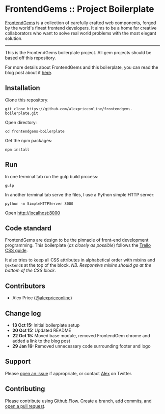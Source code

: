 # FrontendGems :: Project Boilerplate

[FrontendGems](http://frontendgems.com/) is a collection of carefully crafted
web components, forged by the world's finest frontend developers. It aims to
be a home for creative collaborators who want to solve real world problems
with the most elegant solution.

-------------------------------

This is the FrontendGems boilerplate project. All gem projects should be based
off this repository.

For more details about FrontendGems and this boilerplate, you can read the blog
post about it [here](http://frontendgems.com/blog/html-css-boilerplate/).

## Installation

Clone this repository:

`git clone https://github.com/alexpriceonline/frontendgems-boilerplate.git`

Open directory:

`cd frontendgems-boilerplate`

Get the npm packages:

`npm install`

## Run

In one terminal tab run the gulp build process:

`gulp`

In another terminal tab serve the files, I use a Python simple HTTP server:

`python -m SimpleHTTPServer 8000`

Open [http://localhost:8000](http://localhost:8000)

## Code standard

FrontendGems are design to be the pinnacle of front-end development
programming. This boilerplate (_as closely as possible_) follows the
[Trello CSS guide](https://gist.github.com/bobbygrace/9e961e8982f42eb91b80).

It also tries to keep all CSS attributes in alphabetical order with mixins
and `@extend`s at the top of the block. _NB. Responsive mixins should go at
the bottom of the CSS block_.

## Contributors

* Alex Price ([@alexpriceonline](https://twitter.com/alexpriceonline))

## Change log

* __13 Oct 15:__ Initial boilerplate setup
* __20 Oct 15:__ Updated README
* __22 Oct 15:__ Moved base module, removed FrontendGem chrome and added a link
to the blog post
* __29 Jan 16:__ Removed unnecessary code surrounding footer and logo

## Support

Please [open an issue](https://github.com/alexpriceonline/frontendgems-boilerplate/issues/new)
if appropriate, or contact [Alex](http://twitter.com/alexpriceonline/) on
Twitter.

## Contributing

Please contribute using [Github Flow](https://guides.github.com/introduction/flow/).
Create a branch, add commits, and [open a pull request](https://github.com/alexpriceonline/frontendgems-boilerplate/compare/).
